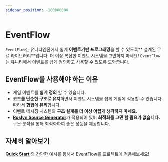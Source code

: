 ```yaml
---
sidebar_position: -100000000
---
```


# EventFlow

`EventFlow는` 유니티엔진에서 쉽게 **이벤트기반 프로그래밍**을 할 수 있도록** 설계된 무료 라이브러리**입니다. 더 이상 복잡한 이벤트 시스템을 고민하지 마세요! `EventFlow`는 유니티에서 이벤트를 쉽게 정의하고 사용할 수 있도록 도와줍니다.

## EventFlow를 사용해야 하는 이유

- 게임 이벤트를 **쉽게 정의** 할 수 있습니다.
- **코드를 단순한 구조로 유지**하면서 이벤트 시스템을 쉽게 게임에 적용할 수 있습니다. 따라서 **협업에 유리**합니다.
- 이벤트 메시징 시스템의 **구조 설계를 더 이상 어렵게 생각하지 마세요.**
- [**Roslyn Source Generator**](https://github.com/dotnet/roslyn/blob/main/docs/features/incremental-generators.md)가 적용되어 있어 **최적화를 고민 할 필요가 없습니다.** 구문 분석을 통해 최적화하여 좋은 성능을 제공합니다.

## 자세히 알아보기 

**[Quick Start](QuickStart/what-is-event-flow.md)** 의 간단한 예시를 통해서 EventFlow를 프로젝트에 적용해보세요!


